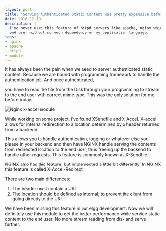 ```yaml
---
layout: post
title: "Serving Authenticated Static Content was pretty expensive before today"
date: 2016-12-19
description: |
  I've never used this feature of httpd servers like apache, nginx which allows me to serve authenticated static content to the 
  end user without so much dependency on my application language.
tags:
- nginx
- apache
- httpd
- module
---
```


It has always been the pain when we need to server authenticated static content. Because we are bound with programming framework 
to handle the authentication job. And once authenticated, 

<!--more-->

you have to read the file from the Disk through your programming to 
stream to the end user with correct mime type. This was the only solution for me before today.

![Nginx x-accel module](http://i.imgur.com/ABtCr5z.jpg)

While working on some project, i’ve found XSendfile and X-Accel. X-accel allows for internal redirection to a location 
determined by a header returned from a backend.

This allows you to handle authentication, logging or whatever else you please in your backend and then have NGINX handle 
serving the contents from redirected location to the end user, thus freeing up the backend to handle other requests. This 
feature is commonly known as X-Sendfile.

NGINX also has this feature, but implemented a little bit differently. In NGINX this feature is called X-Accel-Redirect.

There are two main differences:

1. The header must contain a URI.
2. The location should be defined as internal; to prevent the client from going directly to the URI.

We have been missing this feature in our elgg development. Now we will definitely use this module to get the better
 performance while service static content to the end user. No more stream reading from disk and serve further.
